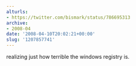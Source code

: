 ```yaml
---
alturls:
- https://twitter.com/bismark/status/786695313
archive:
- 2008-04
date: '2008-04-10T20:02:21+00:00'
slug: '1207857741'
---
```


realizing just how terrible the windows registry is.

